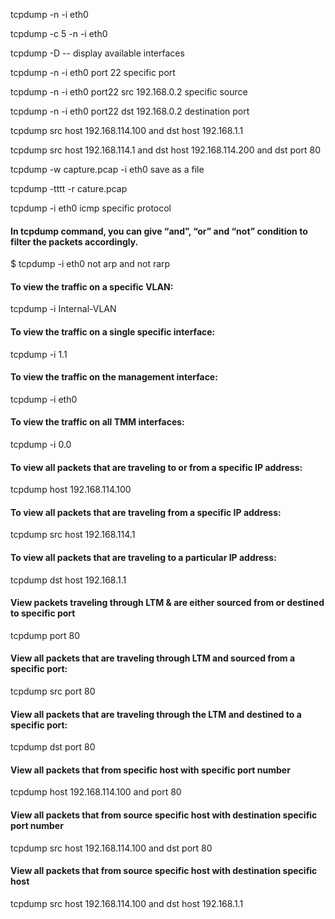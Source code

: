 tcpdump -n -i eth0

tcpdump -c 5 -n -i eth0

tcpdump -D  -- display available interfaces

tcpdump -n -i eth0 port 22        specific port

tcpdump -n -i eth0 port22 src 192.168.0.2    specific source

tcpdump -n -i eth0 port22 dst 192.168.0.2    destination port

tcpdump src host 192.168.114.100 and dst host 192.168.1.1

tcpdump src host 192.168.114.1 and dst host 192.168.114.200 and dst port 80

tcpdump -w capture.pcap -i eth0  save as a file

tcpdump -tttt -r cature.pcap

tcpdump -i eth0 icmp   specific protocol

#### In tcpdump command, you can give “and”, “or” and “not” condition to filter the packets accordingly.
$ tcpdump -i eth0 not arp and not rarp

#### To view the traffic on a specific VLAN:
tcpdump -i Internal-VLAN

#### To view the traffic on a single specific interface:
tcpdump -i 1.1

#### To view the traffic on the management interface:
tcpdump -i eth0

#### To view the traffic on all TMM interfaces:
tcpdump -i 0.0

#### To view all packets that are traveling to or from a specific IP address:
tcpdump host 192.168.114.100

#### To view all packets that are traveling from a specific IP address:
tcpdump src host 192.168.114.1

#### To view all packets that are traveling to a particular IP address:
tcpdump dst host 192.168.1.1

#### View packets traveling through LTM & are either sourced from or destined to specific port
tcpdump port 80

#### View all packets that are traveling through LTM and sourced from a specific port:
tcpdump src port 80

#### View all packets that are traveling through the LTM and destined to a specific port:
tcpdump dst port 80

#### View all packets that from specific host with specific port number
tcpdump host 192.168.114.100 and port 80

#### View all packets that from source specific host with destination specific port number
tcpdump src host 192.168.114.100 and dst port 80

#### View all packets that from source specific host with destination specific host
tcpdump src host 192.168.114.100 and dst host 192.168.1.1
